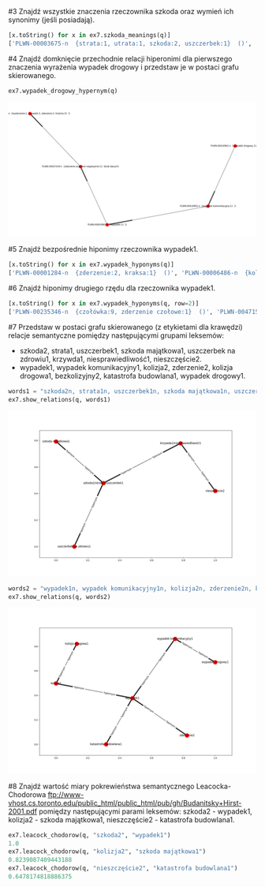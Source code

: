 #3 Znajdź wszystkie znaczenia rzeczownika szkoda oraz wymień ich synonimy (jeśli posiadają).
```python
[x.toString() for x in ex7.szkoda_meanings(q)]
['PLWN-00003675-n  {strata:1, utrata:1, szkoda:2, uszczerbek:1}  ()', 'PLWN-00006533-n  {szkoda:1}  (brak danych)']
```

#4 Znajdź domknięcie przechodnie relacji hiperonimi dla pierwszego znaczenia wyrażenia wypadek drogowy i przedstaw je w postaci grafu skierowanego.
```python
ex7.wypadek_drogowy_hypernym(q)
```
![Graf relacji hiperonimii](wypadek_graph.png)

#5 Znajdź bezpośrednie hiponimy rzeczownika wypadek1.
```python
[x.toString() for x in ex7.wypadek_hyponyms(q)]
['PLWN-00001284-n  {zderzenie:2, kraksa:1}  ()', 'PLWN-00006486-n  {kolizja:2}  ()', 'PLWN-00016131-n  {karambol:1}  ()', 'PLWN-00034688-n  {zawał:2}  ()', 'PLWN-00034689-n  {tąpnięcie:1}  ()', 'PLWN-00241026-n  {kapotaż:1}  ()', 'PLWN-00258639-n  {wykolejenie:2}  ()', 'PLWN-00389170-n  {zakrztuszenie:1, zachłyśnięcie:1, aspiracja:3}  ()', 'PLWN-00410901-n  {wypadek komunikacyjny:1}  ()', 'PLWN-00411618-n  {katastrofa budowlana:1}  ()', 'PLWN-00436137-n  {wypadek jądrowy:1}  ()']
```

#6 Znajdź hiponimy drugiego rzędu dla rzeczownika wypadek1.
```python
[x.toString() for x in ex7.wypadek_hyponyms(q, row=2)]
['PLWN-00235346-n  {czołówka:9, zderzenie czołowe:1}  ()', 'PLWN-00471555-n  {stłuczka:1}  ()', 'PLWN-00441365-n  {kolizja drogowa:1}  ()', 'PLWN-00037295-n  {obwał:1}  ()', 'PLWN-00410902-n  {wypadek drogowy:1}  ()']
```


#7 Przedstaw w postaci grafu skierowanego (z etykietami dla krawędzi) relacje semantyczne pomiędzy następującymi grupami leksemów:
- szkoda2, strata1, uszczerbek1, szkoda majątkowa1, uszczerbek na zdrowiu1, krzywda1, niesprawiedliwość1, nieszczęście2.
- wypadek1, wypadek komunikacyjny1, kolizja2, zderzenie2, kolizja drogowa1, bezkolizyjny2, katastrofa budowlana1, wypadek drogowy1.

```python
words1 = "szkoda2n, strata1n, uszczerbek1n, szkoda majątkowa1n, uszczerbek na zdrowiu1n, krzywda1n, niesprawiedliwość1n, nieszczęście2n".split(", ")
ex7.show_relations(q, words1)
```
![Graf relacji słów nr 1](relacje1_graph.png)


```python
words2 = "wypadek1n, wypadek komunikacyjny1n, kolizja2n, zderzenie2n, kolizja drogowa1n, katastrofa budowlana1n, wypadek drogowy1n".split(", ")
ex7.show_relations(q, words2)
```

![Graf relacji słów nr 2](relacje2_graph.png)

#8 Znajdź wartość miary pokrewieństwa semantycznego Leacocka-Chodorowa ftp://www-vhost.cs.toronto.edu/public_html/public_html/pub/gh/Budanitsky+Hirst-2001.pdf pomiędzy następującymi parami leksemów:
szkoda2 - wypadek1,
kolizja2 - szkoda majątkowa1,
nieszczęście2 - katastrofa budowlana1.

```python
ex7.leacock_chodorow(q, "szkoda2", "wypadek1")
1.0
ex7.leacock_chodorow(q, "kolizja2", "szkoda majątkowa1")
0.8239087409443188
ex7.leacock_chodorow(q, "nieszczęście2", "katastrofa budowlana1")
0.6478174818886375
```
